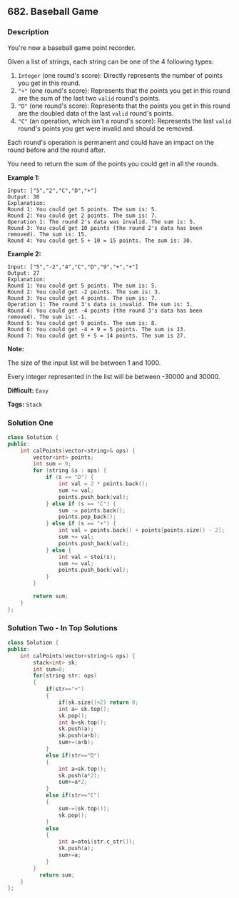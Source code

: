 ## 682. Baseball Game

### Description

You're now a baseball game point recorder.

Given a list of strings, each string can be one of the 4 following types:

1. `Integer` (one round's score): Directly represents the number of points you get in this round.
2. `"+"` (one round's score): Represents that the points you get in this round are the sum of the last two `valid` round's points.
3. `"D"` (one round's score): Represents that the points you get in this round are the doubled data of the last `valid` round's points.
4. `"C"` (an operation, which isn't a round's score): Represents the last `valid` round's points you get were invalid and should be removed.

Each round's operation is permanent and could have an impact on the round before and the round after.

You need to return the sum of the points you could get in all the rounds.

**Example 1:**

```
Input: ["5","2","C","D","+"]
Output: 30
Explanation:
Round 1: You could get 5 points. The sum is: 5.
Round 2: You could get 2 points. The sum is: 7.
Operation 1: The round 2's data was invalid. The sum is: 5.
Round 3: You could get 10 points (the round 2's data has been removed). The sum is: 15.
Round 4: You could get 5 + 10 = 15 points. The sum is: 30.

```

**Example 2:**

```
Input: ["5","-2","4","C","D","9","+","+"]
Output: 27
Explanation:
Round 1: You could get 5 points. The sum is: 5.
Round 2: You could get -2 points. The sum is: 3.
Round 3: You could get 4 points. The sum is: 7.
Operation 1: The round 3's data is invalid. The sum is: 3.
Round 4: You could get -4 points (the round 3's data has been removed). The sum is: -1.
Round 5: You could get 9 points. The sum is: 8.
Round 6: You could get -4 + 9 = 5 points. The sum is 13.
Round 7: You could get 9 + 5 = 14 points. The sum is 27.

```

**Note:**

The size of the input list will be between 1 and 1000.

Every integer represented in the list will be between -30000 and 30000.

**Difficult:** `Easy`

**Tags:** `Stack`

### Solution One

```c++
class Solution {
public:
    int calPoints(vector<string>& ops) {
        vector<int> points;
        int sum = 0;
        for (string &s : ops) {
            if (s == "D") {
                int val = 2 * points.back();
                sum += val;
                points.push_back(val);
            } else if (s == "C") {
                sum -= points.back();
                points.pop_back();
            } else if (s == "+") {
                int val = points.back() + points[points.size() - 2];
                sum += val;
                points.push_back(val);
            } else {
                int val = stoi(s);
                sum += val;
                points.push_back(val);
            }
        }

        return sum;
    }
};
```

### Solution Two - In Top Solutions

```c++
class Solution {
public:
    int calPoints(vector<string>& ops) {
        stack<int> sk;
        int sum=0;
        for(string str: ops)
        {
            if(str=="+")
            {
                if(sk.size()<2) return 0;
                int a= sk.top();
                sk.pop();
                int b=sk.top();
                sk.push(a);
                sk.push(a+b);
                sum+=(a+b);
            }
            else if(str=="D")
            {
                int a=sk.top();
                sk.push(a*2);
                sum+=a*2;
            }
            else if(str=="C")
            {
                sum-=(sk.top());
                sk.pop();
            }
            else
            {
                int a=atoi(str.c_str());
                sk.push(a);
                sum+=a;
            }
        }
          return sum;
    }
};
```
